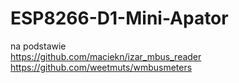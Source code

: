 # ESP8266-D1-Mini-Apator

na podstawie<br>
https://github.com/maciekn/izar_mbus_reader<br>
https://github.com/weetmuts/wmbusmeters<br>


